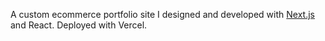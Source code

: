 A custom ecommerce portfolio site I designed and developed with [Next.js](https://nextjs.org/) and React. Deployed with Vercel.
